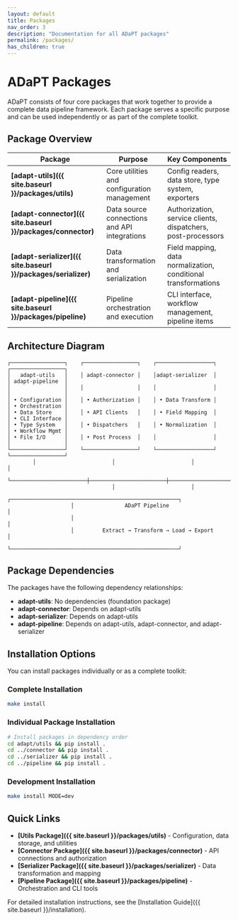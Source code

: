 ```yaml
---
layout: default
title: Packages
nav_order: 3
description: "Documentation for all ADaPT packages"
permalink: /packages/
has_children: true
---
```


# ADaPT Packages

ADaPT consists of four core packages that work together to provide a complete data pipeline framework. Each package serves a specific purpose and can be used independently or as part of the complete toolkit.

## Package Overview

| Package | Purpose | Key Components |
|---------|---------|----------------|
| **[adapt-utils]({{ site.baseurl }}/packages/utils)** | Core utilities and configuration management | Config readers, data store, type system, exporters |
| **[adapt-connector]({{ site.baseurl }}/packages/connector)** | Data source connections and API integrations | Authorization, service clients, dispatchers, post-processors |
| **[adapt-serializer]({{ site.baseurl }}/packages/serializer)** | Data transformation and serialization | Field mapping, data normalization, conditional transformations |
| **[adapt-pipeline]({{ site.baseurl }}/packages/pipeline)** | Pipeline orchestration and execution | CLI interface, workflow management, pipeline items |

## Architecture Diagram

```
┌─────────────────┐    ┌─────────────────┐    ┌──────────────────┐    ┌─────────────────┐
│   adapt-utils   │    │ adapt-connector │    │adapt-serializer  │    │ adapt-pipeline  │
│                 │    │                 │    │                  │    │                 │
│ • Configuration │    │ • Authorization │    │ • Data Transform │    │ • Orchestration │
│ • Data Store    │    │ • API Clients   │    │ • Field Mapping  │    │ • CLI Interface │
│ • Type System   │    │ • Dispatchers   │    │ • Normalization  │    │ • Workflow Mgmt │
│ • File I/O      │    │ • Post Process  │    │                  │    │                 │
└─────────────────┘    └─────────────────┘    └──────────────────┘    └─────────────────┘
        │                        │                        │                        │
        └────────────────────────┼────────────────────────┼────────────────────────┘
                                 │                        │
                    ┌─────────────────────────────────────────────────────┐
                    │                ADaPT Pipeline                       │
                    │                                                     │
                    │         Extract → Transform → Load → Export         │
                    └─────────────────────────────────────────────────────┘
```

## Package Dependencies

The packages have the following dependency relationships:

- **adapt-utils**: No dependencies (foundation package)
- **adapt-connector**: Depends on adapt-utils
- **adapt-serializer**: Depends on adapt-utils
- **adapt-pipeline**: Depends on adapt-utils, adapt-connector, and adapt-serializer

## Installation Options

You can install packages individually or as a complete toolkit:

### Complete Installation
```bash
make install
```

### Individual Package Installation
```bash
# Install packages in dependency order
cd adapt/utils && pip install .
cd ../connector && pip install .
cd ../serializer && pip install .
cd ../pipeline && pip install .
```

### Development Installation
```bash
make install MODE=dev
```

## Quick Links

- **[Utils Package]({{ site.baseurl }}/packages/utils)** - Configuration, data storage, and utilities
- **[Connector Package]({{ site.baseurl }}/packages/connector)** - API connections and authorization
- **[Serializer Package]({{ site.baseurl }}/packages/serializer)** - Data transformation and mapping
- **[Pipeline Package]({{ site.baseurl }}/packages/pipeline)** - Orchestration and CLI tools

For detailed installation instructions, see the [Installation Guide]({{ site.baseurl }}/installation). 
